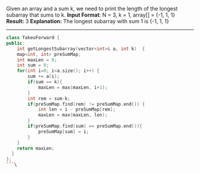 Given an array and a sum k, we need to print the length of the longest subarray that sums to k.
**Input Format**: N = 3, k = 1, array[] = {-1, 1, 1}
**Result:** 3
**Explanation:** The longest subarray with sum 1 is {-1, 1, 1}

---
```cpp
class TakeuForward {
public:
    int getLongestSubarray(vector<int>& a, int k)  {
    map<int, int> preSumMap;
    int maxLen = 0;
    int sum = 0;
    for(int i=0; i<a.size(); i++) {
        sum += a[i];
        if(sum == k){
            maxLen = max(maxLen, i+1);
        }
        int rem = sum-k;
        if(preSumMap.find(rem) != preSumMap.end()) {
            int len = i - preSumMap[rem];
            maxLen = max(maxLen, len);
        }
        if(preSumMap.find(sum) == preSumMap.end()){
            preSumMap[sum] = i;
        }
    }
    return maxLen;
  }
};
```\
